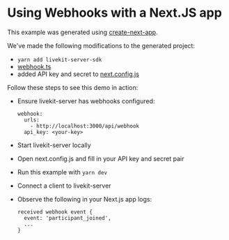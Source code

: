 # Using Webhooks with a Next.JS app

This example was generated using [create-next-app](https://nextjs.org/docs/api-reference/create-next-app).

We've made the following modifications to the generated project:

- `yarn add livekit-server-sdk`
- [webhook.ts](pages/api/webhook.ts)
- added API key and secret to [next.config.js](next.config.js)

Follow these steps to see this demo in action:

- Ensure livekit-server has webhooks configured:

  ```
  webhook:
    urls:
      - http://localhost:3000/api/webhook
    api_key: <your-key>
  ```

- Start livekit-server locally
- Open next.config.js and fill in your API key and secret pair
- Run this example with `yarn dev`
- Connect a client to livekit-server
- Observe the following in your Next.js app logs:

  ```
  received webhook event {
    event: 'participant_joined',
    ...
  }
  ```
